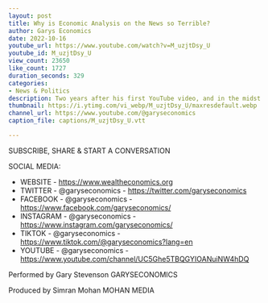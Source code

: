 ```yaml
---
layout: post
title: Why is Economic Analysis on the News so Terrible?
author: Garys Economics
date: 2022-10-16
youtube_url: https://www.youtube.com/watch?v=M_uzjtDsy_U
youtube_id: M_uzjtDsy_U
view_count: 23650
like_count: 1727
duration_seconds: 329
categories:
- News & Politics
description: Two years after his first YouTube video, and in the midst of an ever worsening economic crisis, Gary talks about why economic analysis on the news and in the papers has been so terrible at explaining and predicting the economy.
thumbnail: https://i.ytimg.com/vi_webp/M_uzjtDsy_U/maxresdefault.webp
channel_url: https://www.youtube.com/@garyseconomics
caption_file: captions/M_uzjtDsy_U.vtt

---
```


SUBSCRIBE, SHARE & START A CONVERSATION


SOCIAL MEDIA:
- WEBSITE - https://www.wealtheconomics.org
- TWITTER - @garyseconomics - https://twitter.com/garyseconomics
- FACEBOOK - @garyseconomics - https://www.facebook.com/garyseconomics/
- INSTAGRAM - @garyseconomics - https://www.instagram.com/garyseconomics/
- TIKTOK - @garyseconomics - https://www.tiktok.com/@garyseconomics?lang=en
- YOUTUBE - @garyseconomics - https://www.youtube.com/channel/UC5Ghe5TBQGYIOANuiNW4hDQ


Performed by Gary Stevenson
GARYSECONOMICS


Produced by Simran Mohan
MOHAN MEDIA
